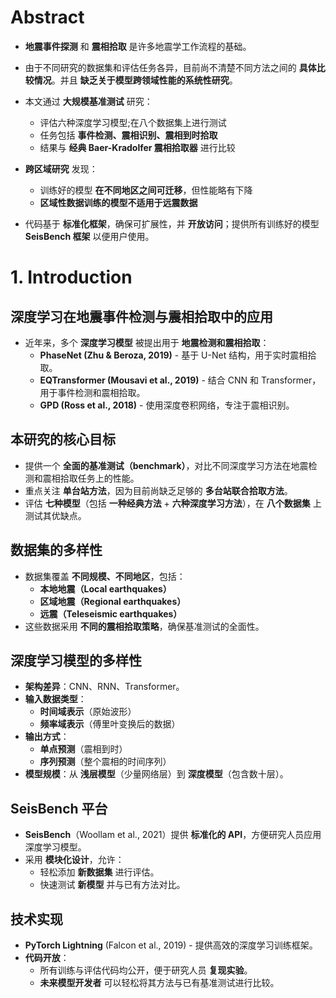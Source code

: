 # Abstract
- **地震事件探测** 和 **震相拾取** 是许多地震学工作流程的基础。
- 由于不同研究的数据集和评估任务各异，目前尚不清楚不同方法之间的 **具体比较情况**。并且 **缺乏关于模型跨领域性能的系统性研究**。
- 本文通过 **大规模基准测试** 研究：
  - 评估六种深度学习模型;在八个数据集上进行测试
  - 任务包括 **事件检测、震相识别、震相到时拾取**
  - 结果与 **经典 Baer-Kradolfer 震相拾取器** 进行比较

- **跨区域研究** 发现：
  - 训练好的模型 **在不同地区之间可迁移**，但性能略有下降
  - **区域性数据训练的模型不适用于远震数据**
- 代码基于 **标准化框架**，确保可扩展性，并 **开放访问**；提供所有训练好的模型 **SeisBench 框架** 以便用户使用。

# 1. Introduction
## **深度学习在地震事件检测与震相拾取中的应用**
- 近年来，多个 **深度学习模型** 被提出用于 **地震检测和震相拾取**：
  - **PhaseNet (Zhu & Beroza, 2019)** - 基于 U-Net 结构，用于实时震相拾取。
  - **EQTransformer (Mousavi et al., 2019)** - 结合 CNN 和 Transformer，用于事件检测和震相拾取。
  - **GPD (Ross et al., 2018)** - 使用深度卷积网络，专注于震相识别。

## **本研究的核心目标**
- 提供一个 **全面的基准测试（benchmark）**，对比不同深度学习方法在地震检测和震相拾取任务上的性能。
- 重点关注 **单台站方法**，因为目前尚缺乏足够的 **多台站联合拾取方法**。
- 评估 **七种模型**（包括 **一种经典方法** + **六种深度学习方法**），在 **八个数据集** 上测试其优缺点。

## **数据集的多样性**
- 数据集覆盖 **不同规模、不同地区**，包括：
  - **本地地震（Local earthquakes）**
  - **区域地震（Regional earthquakes）**
  - **远震（Teleseismic earthquakes）**
- 这些数据采用 **不同的震相拾取策略**，确保基准测试的全面性。

## **深度学习模型的多样性**
- **架构差异**：CNN、RNN、Transformer。
- **输入数据类型**：
  - **时间域表示**（原始波形）
  - **频率域表示**（傅里叶变换后的数据）
- **输出方式**：
  - **单点预测**（震相到时）
  - **序列预测**（整个震相的时间序列）
- **模型规模**：从 **浅层模型**（少量网络层）到 **深度模型**（包含数十层）。

## **SeisBench 平台**
- **SeisBench**（Woollam et al., 2021）提供 **标准化的 API**，方便研究人员应用深度学习模型。
- 采用 **模块化设计**，允许：
  - 轻松添加 **新数据集** 进行评估。
  - 快速测试 **新模型** 并与已有方法对比。

## **技术实现**
- **PyTorch Lightning** (Falcon et al., 2019) - 提供高效的深度学习训练框架。
- **代码开放**：
  - 所有训练与评估代码均公开，便于研究人员 **复现实验**。
  - **未来模型开发者** 可以轻松将其方法与已有基准测试进行比较。





